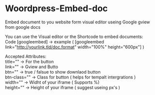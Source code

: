 # Woordpress-Embed-doc
Embed document to you website form visual editor useing Google gview from google docs

You can use the Visual editor or the Shortcode to embed documents:<br>
  Code [googleembed] -> example ( [googleembed link="http://yourlink.tld/doc.format" width="100%" height="600px"] )<br>
  
Accepted Attributes: <br>
  title="" -> For the button	<br>
  link="" -> Gview and Butto	<br>
  btn="" -> true / falsue to show downlaod button <br>
  btn-class="" -> Class for button ( helps for tempalt intergrations )	<br>
  width="" -> Widht of your iframe ( Supports %)	<br>
  height="" -> Height of your iframe ( suggest useing px's ) <br>
	
  
